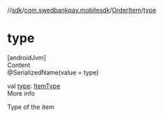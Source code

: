 //[sdk](../../../index.md)/[com.swedbankpay.mobilesdk](../index.md)/[OrderItem](index.md)/[type](type.md)



# type  
[androidJvm]  
Content  
@SerializedName(value = type)  
  
val [type](type.md): [ItemType](../-item-type/index.md)  
More info  


Type of the item

  



